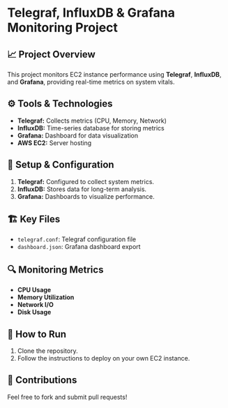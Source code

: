 # Telegraf, InfluxDB & Grafana Monitoring Project

## 📈 Project Overview
This project monitors EC2 instance performance using **Telegraf**, **InfluxDB**, and **Grafana**, providing real-time metrics on system vitals.

## ⚙️ Tools & Technologies
- **Telegraf:** Collects metrics (CPU, Memory, Network)
- **InfluxDB:** Time-series database for storing metrics
- **Grafana:** Dashboard for data visualization
- **AWS EC2:** Server hosting

## 🚀 Setup & Configuration
1. **Telegraf:** Configured to collect system metrics.
2. **InfluxDB:** Stores data for long-term analysis.
3. **Grafana:** Dashboards to visualize performance.

## 🏗️ Key Files
- `telegraf.conf`: Telegraf configuration file
- `dashboard.json`: Grafana dashboard export

## 🔍 Monitoring Metrics
- **CPU Usage**  
- **Memory Utilization**  
- **Network I/O**  
- **Disk Usage**  

## 📜 How to Run
1. Clone the repository.  
2. Follow the instructions to deploy on your own EC2 instance.

## 🌟 Contributions
Feel free to fork and submit pull requests!
